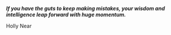 _**If you have the guts to keep making mistakes, your wisdom and intelligence leap forward with huge momentum.**_

Holly Near